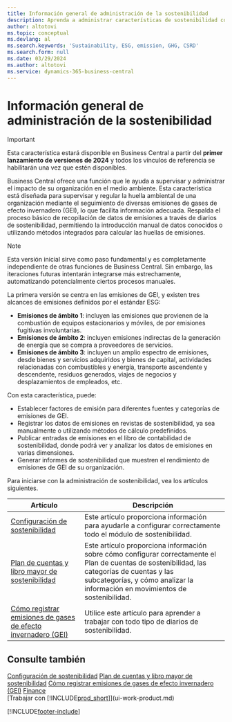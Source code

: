 ```yaml
---
title: Información general de administración de la sostenibilidad
description: Aprenda a administrar características de sostenibilidad con la información y los recursos enumerados.
author: altotovi
ms.topic: conceptual
ms.devlang: al
ms.search.keywords: 'Sustainability, ESG, emission, GHG, CSRD'
ms.search.form: null
ms.date: 03/29/2024
ms.author: altotovi
ms.service: dynamics-365-business-central
---
```


# Información general de administración de la sostenibilidad

>[!IMPORTANT]
>Esta característica estará disponible en Business Central a partir del **primer lanzamiento de versiones de 2024** y todos los vínculos de referencia se habilitarán una vez que estén disponibles.

Business Central ofrece una función que le ayuda a supervisar y administrar el impacto de su organización en el medio ambiente. Esta característica está diseñada para supervisar y regular la huella ambiental de una organización mediante el seguimiento de diversas emisiones de gases de efecto invernadero (GEI), lo que facilita información adecuada. Respalda el proceso básico de recopilación de datos de emisiones a través de diarios de sostenibilidad, permitiendo la introducción manual de datos conocidos o utilizando métodos integrados para calcular las huellas de emisiones. 

>[!NOTE]
>Esta versión inicial sirve como paso fundamental y es completamente independiente de otras funciones de Business Central. Sin embargo, las iteraciones futuras intentarán integrarse más estrechamente, automatizando potencialmente ciertos procesos manuales.

La primera versión se centra en las emisiones de GEI, y existen tres alcances de emisiones definidos por el estándar ESG:  

- **Emisiones de ámbito 1**: incluyen las emisiones que provienen de la combustión de equipos estacionarios y móviles, de por emisiones fugitivas involuntarias.  
- **Emisiones de ámbito 2**: incluyen emisiones indirectas de la generación de energía que se compra a proveedores de servicios.   
- **Emisiones de ámbito 3**: incluyen un amplio espectro de emisiones, desde bienes y servicios adquiridos y bienes de capital, actividades relacionadas con combustibles y energía, transporte ascendente y descendente, residuos generados, viajes de negocios y desplazamientos de empleados, etc. 

Con esta característica, puede:   

- Establecer factores de emisión para diferentes fuentes y categorías de emisiones de GEI. 
- Registrar los datos de emisiones en revistas de sostenibilidad, ya sea manualmente o utilizando métodos de cálculo predefinidos.  
- Publicar entradas de emisiones en el libro de contabilidad de sostenibilidad, donde podrá ver y analizar los datos de emisiones en varias dimensiones. 
- Generar informes de sostenibilidad que muestren el rendimiento de emisiones de GEI de su organización.

Para iniciarse con la administración de sostenibilidad, vea los artículos siguientes.  

|  Artículo  |  Descripción  |  
|--------|--------------| 
|[Configuración de sostenibilidad](finance-sustainability-setup.md) | Este artículo proporciona información para ayudarle a configurar correctamente todo el módulo de sostenibilidad. |
|[Plan de cuentas y libro mayor de sostenibilidad](finance-sustainability-accounts-ledger.md) | Este artículo proporciona información sobre cómo configurar correctamente el Plan de cuentas de sostenibilidad, las categorías de cuentas y las subcategorías, y cómo analizar la información en movimientos de sostenibilidad. |
|[Cómo registrar emisiones de gases de efecto invernadero (GEI)](finance-sustainability-journal.md) | Utilice este artículo para aprender a trabajar con todo tipo de diarios de sostenibilidad. |


## Consulte también  
[Configuración de sostenibilidad](finance-sustainability-setup.md) 
[Plan de cuentas y libro mayor de sostenibilidad](finance-sustainability-accounts-ledger.md) 
[Cómo registrar emisiones de gases de efecto invernadero (GEI)](finance-sustainability-journal.md)
[Finance](finance.md)  
[Trabajar con [!INCLUDE[prod_short](includes/prod_short.md)]](ui-work-product.md)


[!INCLUDE[footer-include](includes/footer-banner.md)]
